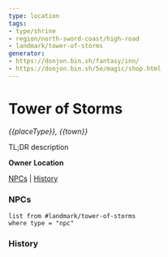 ```yaml
---
type: location
tags: 
- type/shrine
- region/north-sword-coast/high-road
- landmark/tower-of-storms
generator: 
- https://donjon.bin.sh/fantasy/inn/
- https://donjon.bin.sh/5e/magic/shop.html
---
```

# Tower of Storms
*{{placeType}}, {{town}}*

TL;DR description

**Owner**
**Location**

[NPCs](#NPCs) | [History](#History)

### NPCs

```dataview
list from #landmark/tower-of-storms
where type = "npc"
```

### History